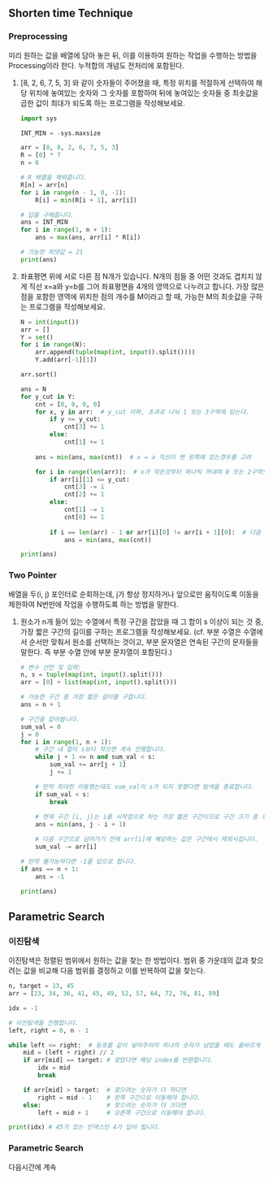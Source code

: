 ## Shorten time Technique

### Preprocessing

미리 원하는 값을 배열에 담아 놓은 뒤, 이를 이용하여 원하는 작업을 수행하는 방법을 Processing이라 한다. 누적합의 개념도 전처리에 포함된다.



1. [8, 2, 6, 7, 5, 3] 와 같이 숫자들이 주어졌을 때, 특정 위치를 적절하게 선택하여 해당 위치에 놓여있는 숫자와 그 숫자를 포함하여 뒤에 놓여있는 숫자들 중 최솟값을 곱한 값이 최대가 되도록 하는 프로그램을 작성해보세요.

   ```python
   import sys
   
   INT_MIN = -sys.maxsize
   
   arr = [0, 8, 2, 6, 7, 5, 3]
   R = [0] * 7
   n = 6
   
   # R 배열을 채워줍니다.
   R[n] = arr[n]
   for i in range(n - 1, 0, -1):
       R[i] = min(R[i + 1], arr[i])
   
   # 답을 구해줍니다.
   ans = INT_MIN
   for i in range(1, n + 1):
       ans = max(ans, arr[i] * R[i])
   
   # 가능한 최댓값 = 21
   print(ans)
   ```

2. 좌표평면 위에 서로 다른 점 N개가 있습니다. N개의 점들 중 어떤 것과도 겹치지 않게 직선 x=a와 y=b를 그어 좌표평면을 4개의 영역으로 나누려고 합니다. 가장 많은 점을 포함한 영역에 위치한 점의 개수를 M이라고 할 때, 가능한 M의 최솟값을 구하는 프로그램을 작성해보세요.

   ```python
   N = int(input())
   arr = []
   Y = set()
   for i in range(N):
       arr.append(tuple(map(int, input().split())))
       Y.add(arr[-1][1])
   
   arr.sort()
   
   ans = N
   for y_cut in Y:
       cnt = [0, 0, 0, 0]
       for x, y in arr:  # y_cut 이하, 초과로 나눠 1 또는 3구역에 담는다.
           if y <= y_cut:
               cnt[3] += 1
           else:
               cnt[1] += 1
       
       ans = min(ans, max(cnt))  # x = a 직선이 맨 왼쪽에 있는경우를 고려
   
       for i in range(len(arr)):  # x가 작은것부터 하나씩 꺼내며 0 또는 2구역으로 옮긴다.
           if arr[i][1] <= y_cut:
               cnt[3] -= 1
               cnt[2] += 1
           else:
               cnt[1] -= 1
               cnt[0] += 1
           
           if i == len(arr) - 1 or arr[i][0] != arr[i + 1][0]:  # 다음 x좌표가 같지 않을때만
               ans = min(ans, max(cnt))
   
   print(ans)
   ```



### Two Pointer

배열을 두(i, j) 포인터로 순회하는데, j가 항상 정지하거나 앞으로만 움직이도록 이동을 제한하여 N번만에 작업을 수행하도록 하는 방법을 말한다.



1. 원소가 n개 들어 있는 수열에서 특정 구간을 잡았을 때 그 합이 s 이상이 되는 것 중, 가장 짧은 구간의 길이를 구하는 프로그램을 작성해보세요. (cf. 부분 수열은 수열에서 순서만 맞춰서 원소를 선택하는 것이고, 부분 문자열은 연속된 구간의 문자들을 말한다. 즉 부분 수열 안에 부분 문자열이 포함된다.)

   ```python
   # 변수 선언 및 입력:
   n, s = tuple(map(int, input().split()))
   arr = [0] + list(map(int, input().split()))
   
   # 가능한 구간 중 가장 짧은 길이를 구합니다.
   ans = n + 1
   
   # 구간을 잡아봅니다.
   sum_val = 0
   j = 0
   for i in range(1, n + 1):
       # 구간 내 합이 s보다 작으면 계속 진행합니다.
       while j + 1 <= n and sum_val < s:
           sum_val += arr[j + 1]
           j += 1
   
       # 만약 최대한 이동했는데도 sum_val이 s가 되지 못했다면 탐색을 종료합니다.
       if sum_val < s:
           break
       
       # 현재 구간 [i, j]는 i를 시작점으로 하는 가장 짧은 구간이므로 구간 크기 중 최솟값을 갱신합니다.
       ans = min(ans, j - i + 1)
   
       # 다음 구간으로 넘어가기 전에 arr[i]에 해당하는 값은 구간에서 제외시킵니다.
       sum_val -= arr[i]
   
   # 만약 불가능하다면 -1을 답으로 합니다.
   if ans == n + 1:
       ans = -1
   
   print(ans)
   ```



## Parametric Search

### 이진탐색

이진탐색은 정렬된 범위에서 원하는 값을 찾는 한 방법이다. 범위 중 가운데의 값과 찾으려는 값을 비교해 다음 범위를 결정하고 이를 반복하여 값을 찾는다.

```python
n, target = 13, 45
arr = [23, 34, 36, 41, 45, 49, 52, 57, 64, 72, 76, 81, 89]

idx = -1

# 이진탐색을 진행합니다.
left, right = 0, n - 1

while left <= right:  # 등호를 같이 넣어주어야 하나의 숫자가 남았을 때도 올바르게 찾는다.
    mid = (left + right) // 2
    if arr[mid] == target: # 찾았다면 해당 index를 반환합니다.
        idx = mid
        break

    if arr[mid] > target:  # 찾으려는 숫자가 더 작다면
        right = mid - 1    # 왼쪽 구간으로 이동해야 합니다.
    else:                  # 찾으려는 숫자가 더 크다면
        left = mid + 1     # 오른쪽 구간으로 이동해야 합니다.

print(idx) # 45가 있는 인덱스인 4가 답이 됩니다.
```



### Parametric Search

다음시간에 계속

